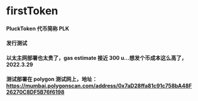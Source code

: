 # firstToken


#### PluckToken 代币简称 PLK

#### 发行测试

#### 以太主网部署也太贵了，gas estimate 接近 300 u...想发个币成本这么高了，2022.3.29

#### 测试部署在 polygon 测试网上，地址： https://mumbai.polygonscan.com/address/0x7aD28ffa81c91c758bA48F26270C8DF5B76f6198
